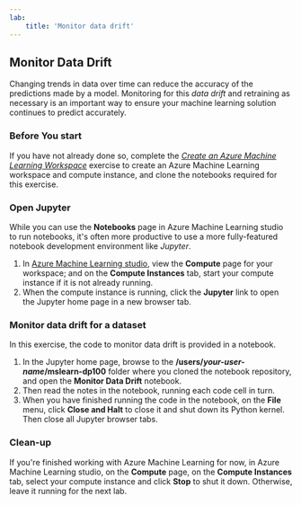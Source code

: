 ```yaml
---
lab:
    title: 'Monitor data drift'
---
```

## Monitor Data Drift

Changing trends in data over time can reduce the accuracy of the predictions made by a model. Monitoring for this *data drift* and retraining as necessary is an important way to ensure your machine learning solution continues to predict accurately.

### Before You start

If you have not already done so, complete the *[Create an Azure Machine Learning Workspace](01-create-a-workspace.md)* exercise to create an Azure Machine Learning workspace and compute instance, and clone the notebooks required for this exercise.

### Open Jupyter

While you can use the **Notebooks** page in Azure Machine Learning studio to run notebooks, it's often more productive to use a more fully-featured notebook development environment like *Jupyter*.

1. In [Azure Machine Learning studio](https://ml.azure.com), view the **Compute** page for your workspace; and on the **Compute Instances** tab, start your compute instance if it is not already running.
2. When the compute instance is running, click the **Jupyter** link to open the Jupyter home page in a new browser tab.

### Monitor data drift for a dataset

In this exercise, the code to monitor data drift is provided in a notebook.

1. In the Jupyter home page, browse to the **/users/*your-user-name*/mslearn-dp100** folder where you cloned the notebook repository, and open the **Monitor Data Drift** notebook.
2. Then read the notes in the notebook, running each code cell in turn.
3. When you have finished running the code in the notebook, on the **File** menu, click **Close and Halt** to close it and shut down its Python kernel. Then close all Jupyter browser tabs.

### Clean-up

If you're finished working with Azure Machine Learning for now, in Azure Machine Learning studio, on the **Compute** page, on the **Compute Instances** tab, select your compute instance and click **Stop** to shut it down. Otherwise, leave it running for the next lab.
